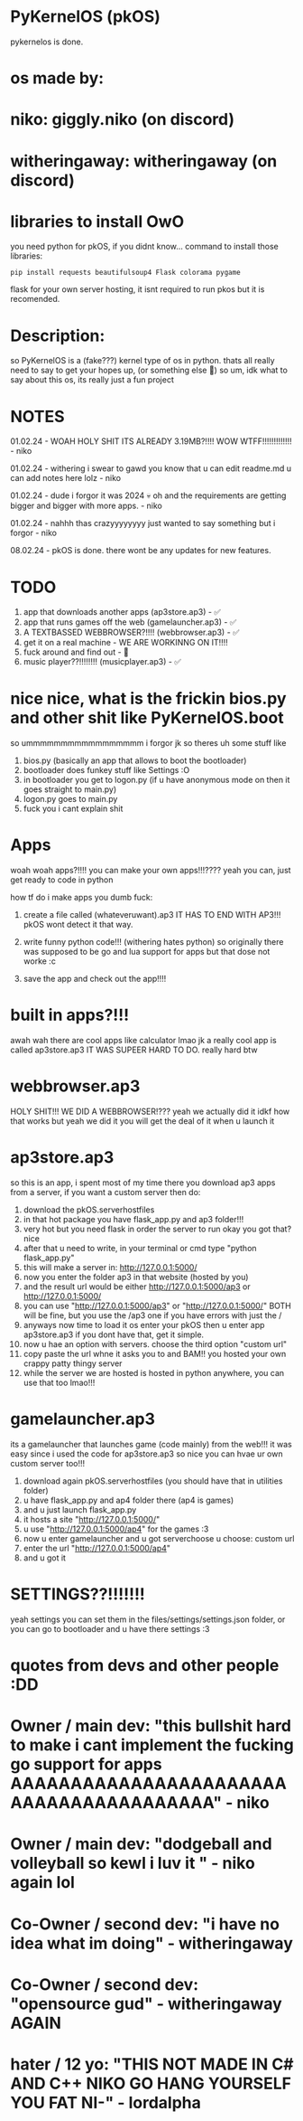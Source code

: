 # PyKernelOS (pkOS)
pykernelos is done.
# os made by: 
# niko: giggly.niko (on discord)
# witheringaway: witheringaway (on discord)

# libraries to install OwO
you need python for pkOS, if you didnt know...
command to install those libraries:

``pip install requests beautifulsoup4 Flask colorama pygame``

flask for your own server hosting, it isnt required to run pkos but it is recomended.

# Description: 
so PyKernelOS is a (fake???) kernel type of os in python.
thats all really need to say to get your hopes up, (or something else 🤨)
so um, idk what to say about this os, its really just a fun project 

# NOTES
01.02.24 - WOAH HOLY SHIT ITS ALREADY 3.19MB?!!!! WOW WTFF!!!!!!!!!!!!! - niko

01.02.24 - withering i swear to gawd you know that u can edit readme.md u can add notes here lolz - niko

01.02.24 - dude i forgor it was 2024 :skull: oh and the requirements are getting bigger and bigger with more apps. - niko

01.02.24 - nahhh thas crazyyyyyyyy just wanted to say something but i forgor - niko

08.02.24 - pkOS is done. there wont be any updates for new features.


# TODO
1. app that downloads another apps (ap3store.ap3) - ✅
2. app that runs games off the web (gamelauncher.ap3) - ✅
3. A TEXTBASSED WEBBROWSER?!!!! (webbrowser.ap3) - ✅
4. get it on a real machine - WE ARE WORKINNG ON IT!!!!
5. fuck around and find out - 🗿
6. music player??!!!!!!!! (musicplayer.ap3) - ✅

# nice nice, what is the frickin bios.py and other shit like PyKernelOS.boot
so ummmmmmmmmmmmmmmmm i forgor jk so theres uh some stuff like
1. bios.py (basically an app that allows to boot the bootloader)
2. bootloader does funkey stuff like Settings :O
3. in bootloader you get to logon.py (if u have anonymous mode on then it goes straight to main.py)
4. logon.py goes to main.py
6. fuck you i cant explain shit

# Apps
woah woah apps?!!!! you can make your own apps!!!????
yeah you can, just get ready to code in python

how tf do i make apps you dumb fuck:
1. create a file called (whateveruwant).ap3
IT HAS TO END WITH AP3!!! pkOS wont detect it that way.

2. write funny python code!!! (withering hates python)
so originally there was supposed to be go and lua support for apps
but that dose not worke :c 

3. save the app and check out the app!!!!

# built in apps?!!!
awah wah there are cool apps like calculator lmao
jk a really cool app is called ap3store.ap3
IT WAS SUPEER HARD TO DO.
really hard btw

# webbrowser.ap3
HOLY SHIT!!! WE DID A WEBBROWSER!???
yeah we actually did it
idkf how that works
but yeah
we did it
you will get the deal of it when u launch it

# ap3store.ap3
so this is an app, i spent most of my time there
you download ap3 apps from a server, if you want a custom server then do:
1. download the pkOS.serverhostfiles
2. in that hot package you have flask_app.py and ap3 folder!!!
3. very hot but you need flask in order the server to run okay you got that? nice
4. after that u need to write, in your terminal or cmd type "python flask_app.py"
5. this will make a server in: http://127.0.0.1:5000/
6. now you enter the folder ap3 in that website (hosted by you)
7. and the result url would be either http://127.0.0.1:5000/ap3 or http://127.0.0.1:5000/
8. you can use "http://127.0.0.1:5000/ap3" or "http://127.0.0.1:5000/" BOTH will be fine, but you use the /ap3 one if you have errors with just the /
9. anyways now time to load it os enter your pkOS then u enter app ap3store.ap3 if you dont have that, get it simple.
10. now u hae an option with servers. choose the third option "custom url"
11. copy paste the url whne it asks you to and BAM!! you hosted your own crappy patty thingy server
12. while the server we are hosted is hosted in python anywhere, you can use that too lmao!!!

# gamelauncher.ap3
its a gamelauncher that launches game (code mainly) from the web!!!
it was easy since i used the code for ap3store.ap3 so nice
you can hvae ur own custom server too!!!
1. download again pkOS.serverhostfiles (you should have that in utilities folder)
2. u have flask_app.py and ap4 folder there (ap4 is games)
3. and u just launch flask_app.py
4. it hosts a site "http://127.0.0.1:5000/"
5. u use "http://127.0.0.1:5000/ap4" for the games :3
6. now u enter gamelauncher and u got serverchoose u choose: custom url
7. enter the url "http://127.0.0.1:5000/ap4"
8. and u got it

# SETTINGS??!!!!!!!
yeah settings you can set them in the files/settings/settings.json folder, 
or you can go to bootloader and u have there settings :3

# quotes from devs and other people :DD
# Owner / main dev: "this bullshit hard to make i cant implement the fucking go support for apps AAAAAAAAAAAAAAAAAAAAAAAAAAAAAAAAAAAAAAAA" - niko
# Owner / main dev: "dodgeball and volleyball so kewl i luv it " - niko again lol
# Co-Owner / second dev: "i have no idea what im doing" - witheringaway
# Co-Owner / second dev: "opensource gud" - witheringaway AGAIN
# hater / 12 yo: "THIS NOT MADE IN C# AND C++ NIKO GO HANG YOURSELF YOU FAT NI-" - lordalpha
